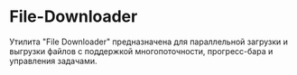 # File-Downloader
Утилита "File Downloader" предназначена для параллельной загрузки и выгрузки файлов с поддержкой многопоточности, прогресс-бара и управления задачами.
